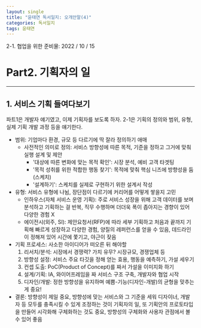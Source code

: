 ```yaml
---
layout: single
title: "윤태연 독서일지: 오개안말(4)"
categories: 독서일지
tags: 윤태연
---
```


2-1. 협업을 위한 준비물: 2022 / 10 / 15

# Part2. 기획자의 일

---

## 1. 서비스 기획 들여다보기

파트1은 개발자 얘기였고, 이제 기획자를 보도록 하자. 2-1은 기획의 정의와 범위, 유형, 실제 기획 개발 과정 등을 얘기한다.

- 범위: 기업마다 환경, 규모 등 다르기에 딱 잘라 정의하기 애매
  - 사전적인 의미로 정의: 서비스 방향성에 따른 목적, 기준을 정하고 그거에 맞춰 실행 설계 및 제안
    - '대상에 따른 변화에 맞는 목적 확인': 시장 분석, 예비 고객 타겟팅
    - '목적 성취를 위한 적합한 행동 찾기': 목적에 맞춰 핵심 니즈에 방향성을 둠(스케치)
    - '설계하기': 스케치를 실제로 구현하기 위한 설계서 작성
- 유형: 서비스 유형에 나뉨, 장단점이 다르기에 커리어를 어떻게 쌓을지 고민
  - 인하우스(자체 서비스 운영 기획): 주로 서비스 성장을 위해 고객 데이터를 보며 분석하고 기획하는 걸 반복, 직무 수행하며 더더욱 폭이 좁아지는 경향이 있어 다양한 경험 X
  - 에이전시(외주, SI): 제안요청서(RFP)에 따라 세부 기획하고 처음과 끝까지 기획해 빠르게 성장하고 다양한 경험, 양질의 레퍼런스를 얻을 수 있음, 데드라인이 정해져 있어 시간에 쫓기고, 야근이 잦음
- 기획 프로세스: 사소한 아이디어가 떠오른 뒤 해야할
  1. 리서치/분석: 시장에서 경쟁력? 가치 유무? 시장규모, 경쟁업체 등
  2. 방향성 설정: 서비스 주요 타깃을 정해 얻는 효용, 행동을 예측하기, 가설 세우기
  3. 컨셉 도출: PoC(Product of Concept)를 짜서 가설을 이미지화 하기
  4. 설계/기획: IA, 와이어프레임을 짜 서비스 구조 구축, 개발자와 협업 시작
  5. 디자인/개발: 정한 방향성을 유지하며 예쁨-기능(디자인-개발)의 균형을 맞추는 게 중요!
- 결론: 방향성이 제일 중요, 방향성에 맞는 서비스와 그 기준을 세워 디자이너, 개발자 등 모두를 충족시킬 수 있게 조정하는 것이 기획자의 일, 또 기획안의 프로토타입을 만들어 시각화해 구체화하는 것도 중요, 방향성의 구체화와 사용자 관점에서 볼 수 있어 좋음
